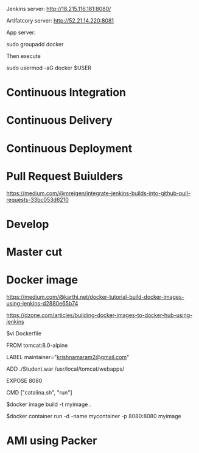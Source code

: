 Jenkins server: http://18.215.116.181:8080/

Artifatcory server: http://52.21.14.220:8081

App server:

sudo groupadd docker

Then execute

sudo usermod -aG docker $USER



Continuous Integration
=====================








Continuous Delivery
======================









Continuous Deployment
==========================





Pull Request Buiulders
==========================
https://medium.com/@mreigen/integrate-jenkins-builds-into-github-pull-requests-33bc053d6210



Develop 
===============


Master cut
===================




Docker image
=====================

https://medium.com/@karthi.net/docker-tutorial-build-docker-images-using-jenkins-d2880e65b74

https://dzone.com/articles/building-docker-images-to-docker-hub-using-jenkins

$vi Dockerfile

FROM tomcat:8.0-alpine

LABEL maintainer="krishnamaram2@gmail.com"

ADD ./Student.war /usr/local/tomcat/webapps/

EXPOSE 8080

CMD ["catalina.sh", "run"]

$docker image build -t myimage .

$docker container  run -d -name mycontainer  -p 8080:8080 myimage


AMI using Packer
==================
